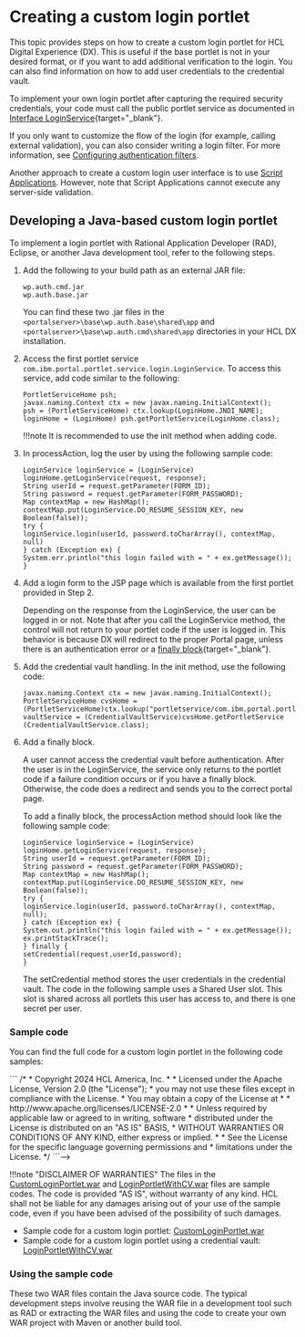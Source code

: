 # Creating a custom login portlet

This topic provides steps on how to create a custom login portlet for HCL Digital Experience (DX). This is useful if the base portlet is not in your desired format, or if you want to add additional verification to the login. You can also find information on how to add user credentials to the credential vault.

To implement your own login portlet after capturing the required security credentials, your code must call the public portlet service as documented in [Interface LoginService](https://help.hcl-software.com/digital-experience/8.5/dev/javadoc/vrm/850/spi_docs/com/ibm/portal/portlet/service/login/LoginService.html){target="_blank"}.

If you only want to customize the flow of the login (for example, calling external validation), you can also consider writing a login filter. For more information, see [Configuring authentication filters](../../../../config_portal_behavior/auth_filters/index.md).

Another approach to create a custom login user interface is to use [Script Applications](../../../../../../extend_dx/script_application/index.md). However, note that Script Applications cannot execute any server-side validation.

## Developing a Java-based custom login portlet

To implement a login portlet with Rational Application Developer (RAD), Eclipse, or another Java development tool, refer to the following steps. 

1. Add the following to your build path as an external JAR file:

    ```
    wp.auth.cmd.jar
    wp.auth.base.jar
    ```

    You can find these two .jar files in the `<portalserver>\base\wp.auth.base\shared\app` and `<portalserver>\base\wp.auth.cmd\shared\app` directories in your HCL DX installation.

2. Access the first portlet service `com.ibm.portal.portlet.service.login.LoginService`. To access this service, add code similar to the following:

    ```
    PortletServiceHome psh;
    javax.naming.Context ctx = new javax.naming.InitialContext();
    psh = (PortletServiceHome) ctx.lookup(LoginHome.JNDI_NAME);
    loginHome = (LoginHome) psh.getPortletService(LoginHome.class);
    ```

    !!!note
        It is recommended to use the init method when adding code.

3. In processAction, log the user by using the following sample code:

    ```
    LoginService loginService = (LoginService) loginHome.getLoginService(request, response);
    String userId = request.getParameter(FORM_ID);
    String password = request.getParameter(FORM_PASSWORD);
    Map contextMap = new HashMap();
    contextMap.put(LoginService.DO_RESUME_SESSION_KEY, new Boolean(false));
    try {
    loginService.login(userId, password.toCharArray(), contextMap, null)
    } catch (Exception ex) {
    System.err.println("this login failed with = " + ex.getMessage());
    }
    ```

4. Add a login form to the JSP page which is available from the first portlet provided in Step 2.

    Depending on the response from the LoginService, the user can be logged in or not. Note that after you call the LoginService method, the control will not return to your portlet code if the user is logged in. This behavior is because DX will redirect to the proper Portal page, unless there is an authentication error or a [finally block](https://docs.oracle.com/javase/tutorial/essential/exceptions/finally.html){target="_blank"}.

5. Add the credential vault handling. In the init method, use the following code:

    ```
    javax.naming.Context ctx = new javax.naming.InitialContext();
    PortletServiceHome cvsHome = (PortletServiceHome)ctx.lookup("portletservice/com.ibm.portal.portlet.service.credentialvault.CredentialVaultService");
    vaultService = (CredentialVaultService)cvsHome.getPortletService (CredentialVaultService.class);
    ```

6. Add a finally block. 

    A user cannot access the credential vault before authentication. After the user is in the LoginService, the service only returns to the portlet code if a failure condition occurs or if you have a finally block. Otherwise, the code does a redirect and sends you to the correct portal page.

    To add a finally block, the processAction method should look like the following sample code:

    ```
    LoginService loginService = (LoginService) loginHome.getLoginService(request, response);
    String userId = request.getParameter(FORM_ID);
    String password = request.getParameter(FORM_PASSWORD);
    Map contextMap = new HashMap();
    contextMap.put(LoginService.DO_RESUME_SESSION_KEY, new Boolean(false));
    try {
    loginService.login(userId, password.toCharArray(), contextMap, null);
    } catch (Exception ex) {
    System.out.println("this login failed with = " + ex.getMessage());
    ex.printStackTrace();
    } finally {
    setCredential(request,userId,password);
    }
    ```

    The setCredential method stores the user credentials in the credential vault. The code in the following sample uses a Shared User slot. This slot is shared across all portlets this user has access to, and there is one secret per user. 
    
### Sample code
    
You can find the full code for a custom login portlet in the following code samples:

<!-->
    ```
    /*
    * Copyright 2024 HCL America, Inc.
    *
    * Licensed under the Apache License, Version 2.0 (the "License");
    * you may not use these files except in compliance with the License.
    * You may obtain a copy of the License at
    *
    *      http://www.apache.org/licenses/LICENSE-2.0
    *
    * Unless required by applicable law or agreed to in writing, software
    * distributed under the License is distributed on an "AS IS" BASIS,
    * WITHOUT WARRANTIES OR CONDITIONS OF ANY KIND, either express or implied.
    * 
    * See the License for the specific language governing permissions and
    * limitations under the License.
    */
    ```-->

!!!note "DISCLAIMER OF WARRANTIES"
    The files in the [CustomLoginPortlet.war](downloads/CustomLoginPortlet.war) and [LoginPortletWithCV.war](downloads/LoginPortletWithCV.war) files are sample codes. The code is provided "AS IS", without warranty of any kind. HCL shall not be liable for any damages arising out of your use of the sample code, even if you have been advised of the possibility of such damages.

- Sample code for a custom login portlet: [CustomLoginPortlet.war](downloads/CustomLoginPortlet.war)
- Sample code for a custom login portlet using a credential vault: [LoginPortletWithCV.war](downloads/LoginPortletWithCV.war)

### Using the sample code

These two WAR files contain the Java source code. The typical development steps involve reusing the WAR file in a development tool such as RAD or extracting the WAR files and using the code to create your own WAR project with Maven or another build tool. 
